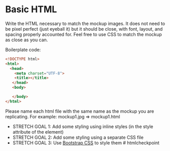 # Basic HTML

Write the HTML necessary to match the mockup images. It does not need to be pixel perfect (just eyeball it) but it should be close, with font, layout, and spacing properly accounted for.  Feel free to use CSS to match the mockup as close as you can.

Boilerplate code:

```html
<!DOCTYPE html>
<html>
  <head>
    <meta charset="UTF-8">
    <title></title>
   </head>
   <body>

   </body>
</html>
```

Please name each html file with the same name as the mockup you are replicating. For example: mockup1.jpg => mockup1.html

- STRETCH GOAL 1: Add some styling using inline styles (in the style attribute of the element)
- STRETCH GOAL 2: Add some styling using a separate CSS file
- STRETCH GOAL 3: Use [Bootstrap CSS](https://getbootstrap.com/) to style them
#   h t m l c h e c k p o i n t  
 